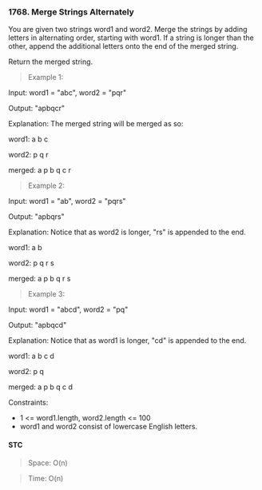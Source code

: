 ### 1768. Merge Strings Alternately

You are given two strings word1 and word2. Merge the strings by adding letters in alternating order, starting with word1. If a string is longer than the other, append the additional letters onto the end of the merged string.

Return the merged string.

> Example 1:

Input: word1 = "abc", word2 = "pqr"

Output: "apbqcr"

Explanation: The merged string will be merged as so:

word1: a b c

word2: p q r

merged: a p b q c r

> Example 2:

Input: word1 = "ab", word2 = "pqrs"

Output: "apbqrs"

Explanation: Notice that as word2 is longer, "rs" is appended to the end.

word1: a b

word2: p q r s

merged: a p b q r s

> Example 3:

Input: word1 = "abcd", word2 = "pq"

Output: "apbqcd"

Explanation: Notice that as word1 is longer, "cd" is appended to the end.

word1: a b c d

word2: p q

merged: a p b q c d

Constraints:

- 1 <= word1.length, word2.length <= 100
- word1 and word2 consist of lowercase English letters.

#### STC

> Space: O(n)

> Time: O(n)
